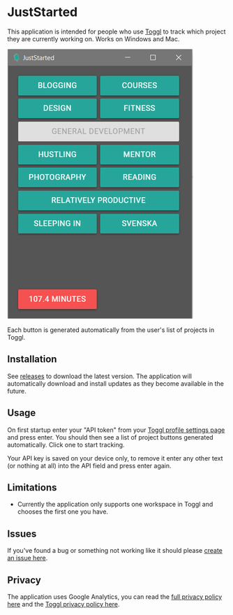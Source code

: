# JustStarted
This application is intended for people who use [Toggl](https://toggl.com) to track which project they are currently working on. Works on Windows and Mac.

![Application interface](https://raw.githubusercontent.com/jacobpretorius/JustStarted/master/ScreenShot.PNG)

Each button is generated automatically from the user's list of projects in Toggl. 

## Installation
See [releases](https://github.com/jacobpretorius/JustStarted/releases) to download the latest version. The application will automatically download and install updates as they become available in the future.

## Usage
On first startup enter your "API token" from your [Toggl profile settings page](https://toggl.com/app/profile) and press enter. You should then see a list of project buttons generated automatically. Click one to start tracking.

Your API key is saved on your device only, to remove it enter any other text (or nothing at all) into the API field and press enter again.

## Limitations
- Currently the application only supports one workspace in Toggl and chooses the first one you have.

## Issues
If you've found a bug or something not working like it should please [create an issue here](https://github.com/jacobpretorius/JustStarted/issues).

## Privacy
The application uses Google Analytics, you can read the [full privacy policy here](https://github.com/jacobpretorius/JustStarted/blob/master/privacy-policy.md) and the [Toggl privacy policy here](https://toggl.com/legal/privacy/).
